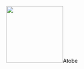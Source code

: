 <img src="https://playentry.org/uploads/ov/lx/ovlx9llsl2bado0q07x1d2a953fghpbs.svg" width=150px height=150px>Atobe
